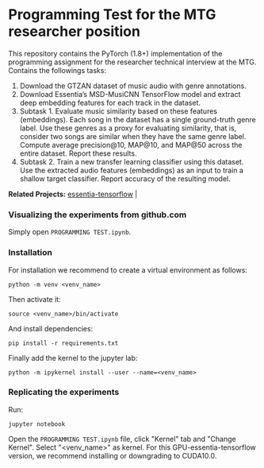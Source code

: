 #  Programming Test for the MTG researcher position

This repository contains the PyTorch (1.8+) implementation of the programming assignment for the researcher technical interview at the MTG. Contains the followings tasks:

1. Download the GTZAN dataset of music audio with genre annotations. 
2. Download Essentia’s MSD-MusiCNN TensorFlow model and extract deep embedding features for each track in the dataset.
3. Subtask 1. Evaluate music similarity based on these features (embeddings). Each song in the dataset has a single ground-truth genre label. Use these genres as a proxy for evaluating similarity, that is, consider two songs are similar when they have the same genre label. Compute average precision@10, MAP@10, and MAP@50 across the entire dataset. Report these results.
4. Subtask 2. Train a new transfer learning classifier using this dataset. Use the extracted audio features (embeddings) as an input to train a shallow target classifier. Report accuracy of the resulting model.

__Related Projects:__ [essentia-tensorflow](https://https://essentia.upf.edu/) |

### Visualizing the experiments from github.com
Simply open ```PROGRAMMING TEST.ipynb```.
### Installation

For installation we recommend to create a virtual environment as follows:
```
python -m venv <venv_name>
```
Then activate it:
```
source <venv_name>/bin/activate
```
And install dependencies:
```
pip install -r requirements.txt
```
Finally add the kernel to the jupyter lab:
```
python -m ipykernel install --user --name=<venv_name>
```
### Replicating the experiments
Run:
```
jupyter notebook
```
Open the ```PROGRAMMING TEST.ipynb``` file,  click "Kernel" tab and "Change Kernel". Select "<venv_name>" as kernel. For this GPU-essentia-tensorflow version, we recommend installing or downgrading to CUDA10.0.

